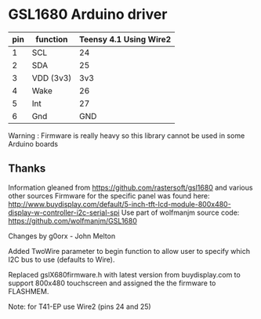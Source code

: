 # GSL1680 Arduino driver

pin | function  | Teensy 4.1 Using Wire2
----|-----------|------------
1   | SCL       | 24
2   | SDA       | 25
3   | VDD (3v3) | 3v3
4   | Wake      | 26
5   | Int       | 27
6   | Gnd       | GND

Warning : Firmware is really heavy so this library cannot be used in some Arduino boards

## Thanks
Information gleaned from https://github.com/rastersoft/gsl1680 and various other sources
Firmware for the specific panel was found here: http://www.buydisplay.com/default/5-inch-tft-lcd-module-800x480-display-w-controller-i2c-serial-spi
Use part of wolfmanjm source code: https://github.com/wolfmanjm/GSL1680


Changes by g0orx - John Melton

Added TwoWire parameter to begin function to allow user to specify which I2C bus to use (defaults to Wire).

Replaced gslX680firmware.h with latest version from buydisplay.com to support 800x480 touchscreen and assigned the the firmware to FLASHMEM.

Note:  for T41-EP use Wire2 (pins 24 and 25)

